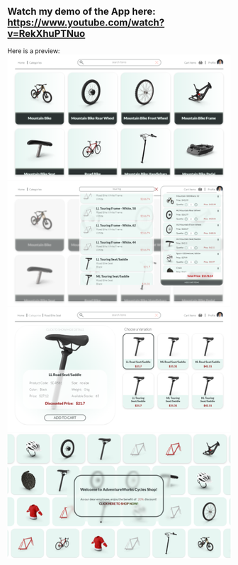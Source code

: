 ## Watch my demo of the App here: https://www.youtube.com/watch?v=RekXhuPTNuo
Here is a preview:
![](images/App-Snapshot-1.png)
![](images/App-Snapshot-2.png)
![](images/App-Snapshot-3.png)
![](images/App-Snapshot-4.png)
